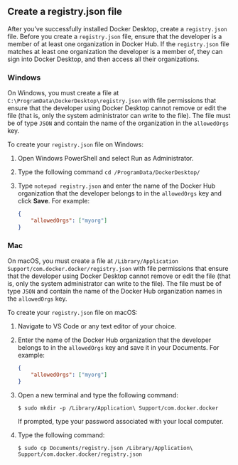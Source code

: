 <!-- This section is included in topics that contain instructions on how to configure registry.json file to enforce users to sign into Docker Desktop-->

## Create a registry.json file

After you’ve successfully installed Docker Desktop, create a `registry.json`
file. Before you create a `registry.json` file, ensure that the developer is a
member of at least one organization in Docker Hub. If the `registry.json` file
matches at least one organization the developer is a member of, they can sign
into Docker Desktop, and then access all their organizations.

### Windows

On Windows, you must create a file at
`C:\ProgramData\DockerDesktop\registry.json` with file permissions that ensure
that the developer using Docker Desktop cannot remove or edit the file (that is,
only the system administrator can write to the file). The file must be of type
`JSON` and contain the name of the organization in the `allowedOrgs` key.

To create your `registry.json` file on Windows:

1. Open Windows PowerShell and select Run as Administrator.
2. Type the following command `cd /ProgramData/DockerDesktop/`
3. Type `notepad registry.json` and enter the name of the Docker Hub
   organization that the developer belongs to in the `allowedOrgs` key and click
   **Save**. For example:

    ```json
    {
        "allowedOrgs": ["myorg"]
    }
    ```

### Mac

On macOS, you must create a file at `/Library/Application Support/com.docker.docker/registry.json` with file permissions that ensure that
the developer using Docker Desktop cannot remove or edit the file (that is, only
the system administrator can write to the file). The file must be of type `JSON`
and contain the name of the Docker Hub organization names in the `allowedOrgs`
key.

To create your `registry.json` file on macOS:

1. Navigate to VS Code or any text editor of your choice.
2. Enter the name of the Docker Hub organization that the developer belongs to in the  `allowedOrgs` key and save it in your Documents. For example:

    ```json
    {
        "allowedOrgs": ["myorg"]
    }
    ```

3. Open a new terminal and type the following command:

    ```console
    $ sudo mkdir -p /Library/Application\ Support/com.docker.docker
    ```

    If prompted, type your password associated with your local computer.

4. Type the following command:

    ```console
    $ sudo cp Documents/registry.json /Library/Application\ Support/com.docker.docker/registry.json
    ```
